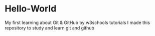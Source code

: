 # Hello-World
My first learning about Git &amp; GitHub by w3schools tutorials
I made this repository to study and learn git and github
